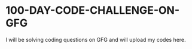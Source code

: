 # 100-DAY-CODE-CHALLENGE-ON-GFG
I will be solving coding questions on GFG and will upload my codes here.
